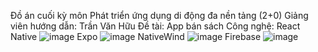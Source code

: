 Đồ án cuối kỳ môn Phát triển ứng dụng di động đa nền tảng (2+0)
Giảng viên hướng dẫn: Trần Văn Hữu
Đề tài: App bán sách
Công nghệ:
React Native ![image](https://github.com/MaiThanhNam141/Finalproject/assets/113810037/696eebed-3e9b-417f-856a-317bdaf884e3)
Expo         ![image](https://github.com/MaiThanhNam141/Finalproject/assets/113810037/0dd619ad-ba75-4344-8105-08ed62c79d20)
NativeWind   ![image](https://github.com/MaiThanhNam141/Finalproject/assets/113810037/77d201fa-309c-4d58-be5d-b922680e4878)
Firebase     ![image](https://github.com/MaiThanhNam141/Finalproject/assets/113810037/8bef7370-8c0d-41bf-af0b-ead22e7e61ec)




